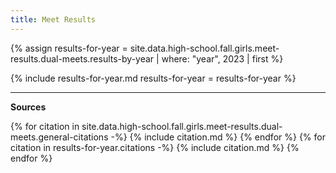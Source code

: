 ```yaml
---
title: Meet Results
---
```


<style type="text/css">
  .page__content table p, .page__content ul p {
    margin-bottom: 0em;
  }
</style>

{% assign results-for-year = site.data.high-school.fall.girls.meet-results.dual-meets.results-by-year | where: "year", 2023 | first %}

{% include results-for-year.md
  results-for-year = results-for-year
%}

---

__Sources__

{% for citation in site.data.high-school.fall.girls.meet-results.dual-meets.general-citations -%}
  {% include citation.md %}
{% endfor %}
{% for citation in results-for-year.citations -%}
  {% include citation.md %}
{% endfor %}
